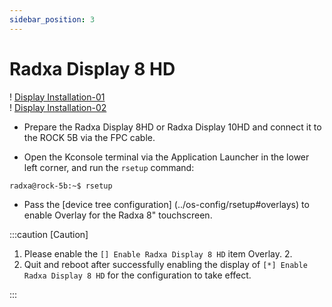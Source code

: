 ```yaml
---
sidebar_position: 3
---
```


# Radxa Display 8 HD

! [Display Installation-01](/img/rock5b/rock5b-display-8hd-FPC.webp)  
! [Display Installation-02](/img/rock5b/rock5b-display-8hd-connected.webp)

- Prepare the Radxa Display 8HD or Radxa Display 10HD and connect it to the ROCK 5B via the FPC cable.

- Open the Kconsole terminal via the Application Launcher in the lower left corner, and run the `rsetup` command:

```bash
radxa@rock-5b:~$ rsetup
```

- Pass the [device tree configuration] (../os-config/rsetup#overlays) to enable Overlay for the Radxa 8" touchscreen.

:::caution [Caution]

1. Please enable the `[] Enable Radxa Display 8 HD` item Overlay. 2.
2. Quit and reboot after successfully enabling the display of `[*] Enable Radxa Display 8 HD` for the configuration to take effect.

:::

